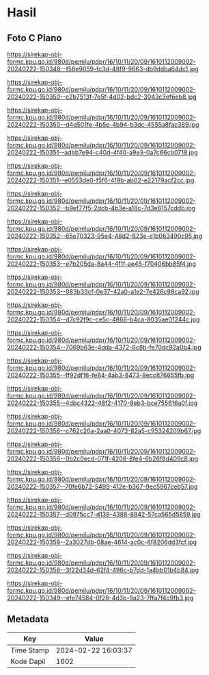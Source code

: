 # Hasil

## Foto C Plano

https://sirekap-obj-formc.kpu.go.id/980d/pemilu/pdpr/16/10/11/20/09/1610112009002-20240222-150348--f58e9059-fc3d-48f9-9663-db9ddba64dc1.jpg

https://sirekap-obj-formc.kpu.go.id/980d/pemilu/pdpr/16/10/11/20/09/1610112009002-20240222-150350--c2b7513f-7e5f-4d02-bdc2-3043c3ef6eb8.jpg

https://sirekap-obj-formc.kpu.go.id/980d/pemilu/pdpr/16/10/11/20/09/1610112009002-20240222-150350--d4d501fe-4b5e-4b94-b3dc-4555a8fac389.jpg

https://sirekap-obj-formc.kpu.go.id/980d/pemilu/pdpr/16/10/11/20/09/1610112009002-20240222-150351--adbb7e94-c40d-4f40-a9e3-0a7c66cb0718.jpg

https://sirekap-obj-formc.kpu.go.id/980d/pemilu/pdpr/16/10/11/20/09/1610112009002-20240222-150351--e0553de0-f5f6-419b-ab02-e22179acf2cc.jpg

https://sirekap-obj-formc.kpu.go.id/980d/pemilu/pdpr/16/10/11/20/09/1610112009002-20240222-150352--b9ef77f5-2dcb-4b3e-a18c-7d3e6157cddb.jpg

https://sirekap-obj-formc.kpu.go.id/980d/pemilu/pdpr/16/10/11/20/09/1610112009002-20240222-150352--65e70323-95e4-48d2-823e-e1b063490c95.jpg

https://sirekap-obj-formc.kpu.go.id/980d/pemilu/pdpr/16/10/11/20/09/1610112009002-20240222-150353--e7b205da-8a44-4f1f-ae45-f70406bb85f4.jpg

https://sirekap-obj-formc.kpu.go.id/980d/pemilu/pdpr/16/10/11/20/09/1610112009002-20240222-150353--083b33cf-0e37-42a0-a1e2-7e426c98ca92.jpg

https://sirekap-obj-formc.kpu.go.id/980d/pemilu/pdpr/16/10/11/20/09/1610112009002-20240222-150354--d7c92f9c-ce5c-4866-b4ca-8035ae01244c.jpg

https://sirekap-obj-formc.kpu.go.id/980d/pemilu/pdpr/16/10/11/20/09/1610112009002-20240222-150354--7069b63e-4dda-4372-8c8b-fe70dc92a0b4.jpg

https://sirekap-obj-formc.kpu.go.id/980d/pemilu/pdpr/16/10/11/20/09/1610112009002-20240222-150355--ff92df16-fe84-4ab3-8473-8ecc876655fb.jpg

https://sirekap-obj-formc.kpu.go.id/980d/pemilu/pdpr/16/10/11/20/09/1610112009002-20240222-150355--4dbc4322-48f2-4170-8eb3-bce755616a0f.jpg

https://sirekap-obj-formc.kpu.go.id/980d/pemilu/pdpr/16/10/11/20/09/1610112009002-20240222-150356--c762c20a-2aa0-4073-82a5-c95324209b67.jpg

https://sirekap-obj-formc.kpu.go.id/980d/pemilu/pdpr/16/10/11/20/09/1610112009002-20240222-150356--0b2c0ecd-071f-4208-8fe4-6b26f8d409c8.jpg

https://sirekap-obj-formc.kpu.go.id/980d/pemilu/pdpr/16/10/11/20/09/1610112009002-20240222-150357--70fe6b72-5499-412e-b367-9ec5967ceb57.jpg

https://sirekap-obj-formc.kpu.go.id/980d/pemilu/pdpr/16/10/11/20/09/1610112009002-20240222-150357--d0975cc7-d139-4388-8842-57ca565d5859.jpg

https://sirekap-obj-formc.kpu.go.id/980d/pemilu/pdpr/16/10/11/20/09/1610112009002-20240222-150358--2a3027db-08ae-4614-ac0c-6f8206dd3fcf.jpg

https://sirekap-obj-formc.kpu.go.id/980d/pemilu/pdpr/16/10/11/20/09/1610112009002-20240222-150358--3f22d34d-62f4-496c-b7dd-1a4bb01b4b84.jpg

https://sirekap-obj-formc.kpu.go.id/980d/pemilu/pdpr/16/10/11/20/09/1610112009002-20240222-150349--efe74584-0f28-4d3b-9a23-7ffa7f4c9fb3.jpg


## Metadata

| Key        | Value               |
| ---------- | ------------------- |
| Time Stamp | 2024-02-22 16:03:37 |
| Kode Dapil | 1602                |



